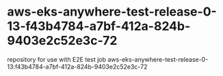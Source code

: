 # aws-eks-anywhere-test-release-0-13-f43b4784-a7bf-412a-824b-9403e2c52e3c-72
repository for use with E2E test job aws-eks-anywhere-test-release-0-13:f43b4784-a7bf-412a-824b-9403e2c52e3c-72
